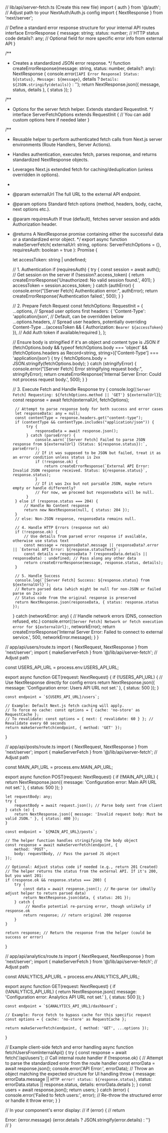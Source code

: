// lib/api/server-fetch.ts (Create this new file)
import { auth } from '@/auth'; // Adjust path to your NextAuth/Auth.js config
import { NextResponse } from 'next/server';

// Define a standard error response structure for your internal API routes
interface ErrorResponse {
message: string;
status: number; // HTTP status code
details?: any;  // Optional field for more specific error info from external API
}

/**
* Creates a standardized JSON error response.
  */
  function createErrorResponse(message: string, status: number, details?: any): NextResponse<ErrorResponse> {
  console.error(`[API Error Response] Status: ${status}, Message: ${message}`, details ? `Details: ${JSON.stringify(details)}` : '');
  return NextResponse.json({ message, status, details }, { status });
  }

/**
* Options for the server fetch helper. Extends standard RequestInit.
  */
  interface ServerFetchOptions extends RequestInit {
  // You can add custom options here if needed later
  }

/**
* Reusable helper to perform authenticated fetch calls from Next.js server environments (Route Handlers, Server Actions).
* Handles authentication, executes fetch, parses response, and returns standardized NextResponse objects.
* Leverages Next.js extended fetch for caching/deduplication (unless overridden in options).
*
* @param externalUrl The full URL to the external API endpoint.
* @param options Standard fetch options (method, headers, body, cache, next options etc.).
* @param requiresAuth If true (default), fetches server session and adds Authorization header.
* @returns A NextResponse promise containing either the successful data or a standardized error object.
  */
  export async function makeServerFetch(
  externalUrl: string,
  options: ServerFetchOptions = {},
  requiresAuth: boolean = true
  ): Promise<NextResponse> {

  let accessToken: string | undefined;

  // 1. Authentication
  if (requiresAuth) {
  try {
  const session = await auth(); // Get session on the server
  if (!session?.access_token) {
  return createErrorResponse('Unauthorized: No valid session found.', 401);
  }
  accessToken = session.access_token;
  } catch (authError) {
  console.error("[Server Fetch] Authentication error:", authError);
  return createErrorResponse('Authentication failed.', 500);
  }
  }

  // 2. Prepare Fetch Request
  const fetchOptions: RequestInit = {
  ...options, // Spread user options first
  headers: {
  'Content-Type': 'application/json', // Default, can be overridden below
  ...options.headers, // Spread user headers, potentially overriding Content-Type
  ...(accessToken && { Authorization: `Bearer ${accessToken}` }), // Add Auth token if available/required
  },
  };

  // Ensure body is stringified if it's an object and content type is JSON
  if (fetchOptions.body && typeof fetchOptions.body === 'object' && (fetchOptions.headers as Record<string, string>)['Content-Type'] === 'application/json') {
  try {
  fetchOptions.body = JSON.stringify(fetchOptions.body);
  } catch (stringifyError) {
  console.error("[Server Fetch] Error stringifying request body:", stringifyError);
  return createErrorResponse('Internal Server Error: Could not process request body.', 500);
  }
  }

  // 3. Execute Fetch and Handle Response
  try {
  console.log(`[Server Fetch] Requesting: ${fetchOptions.method || 'GET'} ${externalUrl}`);
  const response = await fetch(externalUrl, fetchOptions);

       // Attempt to parse response body for both success and error cases
       let responseData: any = null;
       const contentType = response.headers.get("content-type");
       if (contentType && contentType.includes("application/json")) {
            try {
                responseData = await response.json();
            } catch (parseError) {
                console.warn(`[Server Fetch] Failed to parse JSON response from ${externalUrl} (Status: ${response.status}):`, parseError);
                // If it was supposed to be JSON but failed, treat it as an error condition unless status is 2xx
                if (!response.ok) {
                    return createErrorResponse(`External API Error: Invalid JSON response received. Status: ${response.status}`, response.status);
                }
                // If it was 2xx but not parsable JSON, maybe return empty or handle differently?
                // For now, we proceed but responseData will be null.
            }
       } else if (response.status === 204) {
           // Handle No Content response
           return new NextResponse(null, { status: 204 });
       }
       // else: Non-JSON response, responseData remains null.

       // 4. Handle HTTP Errors (response not ok)
       if (!response.ok) {
           // Use details from parsed error response if available, otherwise use status text
           const message = responseData?.message || responseData?.error || `External API Error: ${response.statusText}`;
           const details = responseData ? (responseData.details || responseData) : undefined; // Pass along any other data
           return createErrorResponse(message, response.status, details);
       }

       // 5. Handle Success
       console.log(`[Server Fetch] Success: ${response.status} from ${externalUrl}`);
       // Return parsed data (which might be null for non-JSON or failed parse on 2xx)
       // Status code from the original response is preserved
       return NextResponse.json(responseData, { status: response.status });

  } catch (networkError: any) {
  // Handle network errors (DNS, connection refused, etc.)
  console.error(`[Server Fetch] Network or fetch execution error for ${externalUrl}:`, networkError);
  return createErrorResponse('Internal Server Error: Failed to connect to external service.', 500, networkError.message);
  }
  }

// app/api/users/route.ts
import { NextRequest, NextResponse } from 'next/server';
import { makeServerFetch } from '@/lib/api/server-fetch'; // Adjust path

const USERS_API_URL = process.env.USERS_API_URL;

export async function GET(request: NextRequest) {
if (!USERS_API_URL) {
// Use NextResponse directly for config errors
return NextResponse.json({ message: 'Configuration error: Users API URL not set.' }, { status: 500 });
}

    const endpoint = `${USERS_API_URL}/users`;

    // Example: Default Next.js fetch caching will apply.
    // To force no cache: const options = { cache: 'no-store' as RequestCache };
    // To revalidate: const options = { next: { revalidate: 60 } }; // Revalidate every 60 seconds
    return makeServerFetch(endpoint, { method: 'GET' });
}

// app/api/posts/route.ts
import { NextRequest, NextResponse } from 'next/server';
import { makeServerFetch } from '@/lib/api/server-fetch'; // Adjust path

const MAIN_API_URL = process.env.MAIN_API_URL;

export async function POST(request: NextRequest) {
if (!MAIN_API_URL) {
return NextResponse.json({ message: 'Configuration error: Main API URL not set.' }, { status: 500 });
}

    let requestBody: any;
    try {
        requestBody = await request.json(); // Parse body sent from client
    } catch (e) {
        return NextResponse.json({ message: 'Invalid request body: Must be valid JSON.' }, { status: 400 });
    }

    const endpoint = `${MAIN_API_URL}/posts`;

    // The helper function handles stringifying the body object
    const response = await makeServerFetch(endpoint, {
        method: 'POST',
        body: requestBody, // Pass the parsed JS object
    });

    // Optional: Adjust status code if needed (e.g., return 201 Created)
    // The helper returns the status from the external API. If it's 200, but you want 201:
    if (response.ok && response.status === 200) {
        try {
            const data = await response.json(); // Re-parse (or ideally adjust helper to return parsed data)
            return NextResponse.json(data, { status: 201 });
        } catch {
             // Handle potential re-parsing error, though unlikely if response.ok
            return response; // return original 200 response
        }
    }

    return response; // Return the response from the helper (could be success or error)
}

// app/api/analytics/route.ts
import { NextRequest, NextResponse } from 'next/server';
import { makeServerFetch } from '@/lib/api/server-fetch'; // Adjust path

const ANALYTICS_API_URL = process.env.ANALYTICS_API_URL;

export async function GET(request: NextRequest) {
if (!ANALYTICS_API_URL) {
return NextResponse.json({ message: 'Configuration error: Analytics API URL not set.' }, { status: 500 });
}

    const endpoint = `${ANALYTICS_API_URL}/dashboard`;

    // Example: Force fetch to bypass cache for this specific request
    const options = { cache: 'no-store' as RequestCache };

    return makeServerFetch(endpoint, { method: 'GET', ...options });
}

// Example client-side fetch and error handling
async function fetchUsersFromInternalApi() {
try {
const response = await fetch('/api/users'); // Call internal route handler
if (!response.ok) {
// Attempt to parse the standardized error from the route handler
const errorData = await response.json();
console.error('API Error:', errorData);
// Throw an object matching the expected structure for UI handling
throw {
message: errorData.message || `HTTP error! status: ${response.status}`,
status: errorData.status || response.status,
details: errorData.details
};
}
const users = await response.json();
return users;
} catch (error) {
console.error('Failed to fetch users:', error);
// Re-throw the structured error or handle it
throw error;
}
}

// In your component's error display:
// if (error) {
//   return <div>Error: {error.message} {error.details ? JSON.stringify(error.details) : ''}</div>
// }
